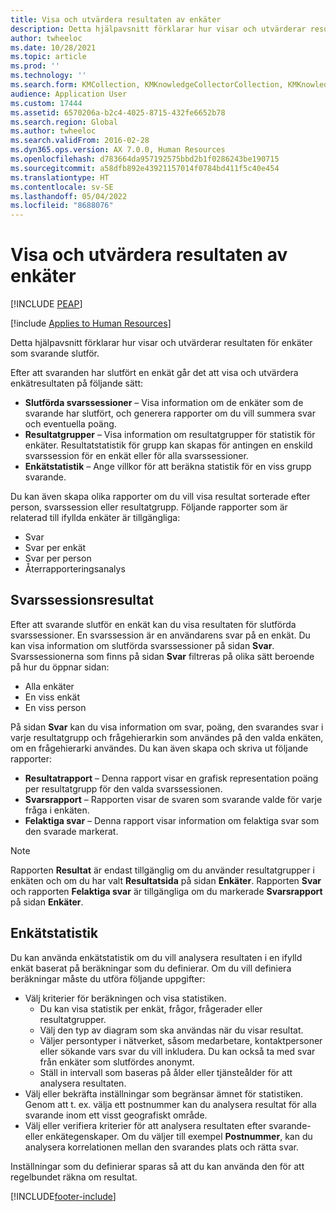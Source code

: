 ```yaml
---
title: Visa och utvärdera resultaten av enkäter
description: Detta hjälpavsnitt förklarar hur visar och utvärderar resultaten för enkäter som svarande slutför.
author: twheeloc
ms.date: 10/28/2021
ms.topic: article
ms.prod: ''
ms.technology: ''
ms.search.form: KMCollection, KMKnowledgeCollectorCollection, KMKnowledgeCollectorUserResults, HcmLearningWorkspace
audience: Application User
ms.custom: 17444
ms.assetid: 6570206a-b2c4-4025-8715-432fe6652b78
ms.search.region: Global
ms.author: twheeloc
ms.search.validFrom: 2016-02-28
ms.dyn365.ops.version: AX 7.0.0, Human Resources
ms.openlocfilehash: d783664da957192575bbd2b1f0286243be190715
ms.sourcegitcommit: a58dfb892e43921157014f0784bd411f5c40e454
ms.translationtype: HT
ms.contentlocale: sv-SE
ms.lasthandoff: 05/04/2022
ms.locfileid: "8688076"
---
```

# <a name="view-and-evaluate-the-results-of-questionnaires"></a>Visa och utvärdera resultaten av enkäter


[!INCLUDE [PEAP](../includes/peap-1.md)]

[!include [Applies to Human Resources](../includes/applies-to-hr.md)]

Detta hjälpavsnitt förklarar hur visar och utvärderar resultaten för enkäter som svarande slutför. 

Efter att svaranden har slutfört en enkät går det att visa och utvärdera enkätresultaten på följande sätt:

-   **Slutförda svarssessioner** – Visa information om de enkäter som de svarande har slutfört, och generera rapporter om du vill summera svar och eventuella poäng.
-   **Resultatgrupper** – Visa information om resultatgrupper för statistik för enkäter. Resultatstatistik för grupp kan skapas för antingen en enskild svarssession för en enkät eller för alla svarssessioner.
-   **Enkätstatistik** – Ange villkor för att beräkna statistik för en viss grupp svarande.

Du kan även skapa olika rapporter om du vill visa resultat sorterade efter person, svarssession eller resultatgrupp. Följande rapporter som är relaterad till ifyllda enkäter är tillgängliga:

-   Svar
-   Svar per enkät
-   Svar per person
-   Återrapporteringsanalys

## <a name="answer-session-results"></a>Svarssessionsresultat

Efter att svarande slutför en enkät kan du visa resultaten för slutförda svarssessioner. En svarssession är en användarens svar på en enkät. Du kan visa information om slutförda svarssessioner på sidan **Svar**. Svarssessionerna som finns på sidan **Svar** filtreras på olika sätt beroende på hur du öppnar sidan:

-   Alla enkäter
-   En viss enkät
-   En viss person

På sidan **Svar** kan du visa information om svar, poäng, den svarandes svar i varje resultatgrupp och frågehierarkin som användes på den valda enkäten, om en frågehierarki användes. Du kan även skapa och skriva ut följande rapporter:

-   **Resultatrapport** – Denna rapport visar en grafisk representation poäng per resultatgrupp för den valda svarssessionen.
-   **Svarsrapport** – Rapporten visar de svaren som svarande valde för varje fråga i enkäten.
-   **Felaktiga svar** – Denna rapport visar information om felaktiga svar som den svarade markerat.

> [!NOTE]
> Rapporten **Resultat** är endast tillgänglig om du använder resultatgrupper i enkäten och om du har valt **Resultatsida** på sidan **Enkäter**. Rapporten **Svar** och rapporten **Felaktiga svar** är tillgängliga om du markerade **Svarsrapport** på sidan **Enkäter**.

## <a name="questionnaire-statistics"></a>Enkätstatistik

Du kan använda enkätstatistik om du vill analysera resultaten i en ifylld enkät baserat på beräkningar som du definierar. Om du vill definiera beräkningar måste du utföra följande uppgifter:

-   Välj kriterier för beräkningen och visa statistiken.
    -   Du kan visa statistik per enkät, frågor, frågerader eller resultatgrupper.
    -   Välj den typ av diagram som ska användas när du visar resultat.
    -   Väljer persontyper i nätverket, såsom medarbetare, kontaktpersoner eller sökande vars svar du vill inkludera. Du kan också ta med svar från enkäter som slutfördes anonymt.
    -   Ställ in intervall som baseras på ålder eller tjänsteålder för att analysera resultaten.
-   Välj eller bekräfta inställningar som begränsar ämnet för statistiken. Genom att t. ex. välja ett postnummer kan du analysera resultat för alla svarande inom ett visst geografiskt område.
-   Välj eller verifiera kriterier för att analysera resultaten efter svarande- eller enkätegenskaper. Om du väljer till exempel **Postnummer**, kan du analysera korrelationen mellan den svarandes plats och rätta svar.

Inställningar som du definierar sparas så att du kan använda den för att regelbundet räkna om resultat.

[!INCLUDE[footer-include](../includes/footer-banner.md)]
